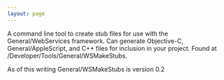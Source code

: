 ```yaml
---
layout: page
---
```


A command line tool to create stub files for use with the General/WebServices framework. Can generate Objective-C, General/AppleScript, and C++ files for inclusion in your project. Found at /Developer/Tools/General/WSMakeStubs.

As of this writing General/WSMakeStubs is version 0.2